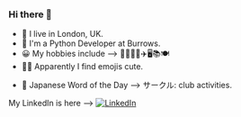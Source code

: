 ### Hi there 👋

- 📍️ I live in London, UK.  
- 🏢️ I'm a Python Developer at Burrows.  
- 😀️ My hobbies include --> 🏊‍♀️️🏃‍♀️️✈️🖥️📚️🍽️  
- 🤷‍♀️️ Apparently I find emojis cute.  


<!-- japanese_wotd starts -->
- 💬 Japanese Word of the Day --> サークル: club activities.
<!-- japanese_wotd ends -->


<!-- linkedin_badge_starts -->
<p align="left">
	My LinkedIn is here --> <a href="https://www.linkedin.com/in/bethan-hutt-180b8722/"><img src="https://img.shields.io/badge/LinkedIn--_.svg?style=social&logo=linkedin" alt="LinkedIn"></a>
</p>
<!-- linkedin_badge_ends -->

<!-- spotify_wdgt_starts -->
<!-- spotify_wdgt_ends -->

<!-- Thanks to https://github.com/simonw for the inspiration and the shamelessly reused regex pattern --!>
